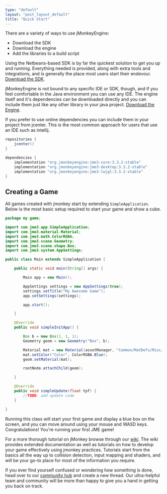 ```yaml
---
type: "default"
layout: "post_layout_default"
title: "Quick Start"
---
```


There are a variety of ways to use jMonkeyEngine:

* Download the SDK
* Download the engine
* Add the libraries to a build script

Using the Netbeans-based SDK is by far the quickest solution to get you up and running. Everything needed is provided, along with extra tools and integrations, and is generally the place most users start their endevour.
[Download the SDK](https://github.com/jMonkeyEngine/sdk/releases).

jMonkeyEngine is not bound to any specific IDE or SDK, though, and if you feel comfortable in the Java environment you can use any IDE. The engine itself and it's dependencies can be downloaded directly and you can include them just like any other library in your java project.
[Download the Engine](https://github.com/jMonkeyEngine/jmonkeyengine/releases).

If you prefer to use online dependencies you can include them in your project from jcenter. This is the most common approach for users that use an IDE such as intellij.

```groovy
repositories {
    jcenter()
}

dependencies {
    implementation "org.jmonkeyengine:jme3-core:3.3.2-stable"
    implementation "org.jmonkeyengine:jme3-desktop:3.3.2-stable"
    implementation "org.jmonkeyengine:jme3-lwjgl:3.3.2-stable" 
}
```

Creating a Game
--

All games created with jmonkey start by extending `SimpleApplication`. Below is the most basic setup required to start your game and show a cube.

```java
package my.game;

import com.jme3.app.SimpleApplication;
import com.jme3.material.Material;
import com.jme3.math.ColorRGBA;
import com.jme3.scene.Geometry;
import com.jme3.scene.shape.Box;
import com.jme3.system.AppSettings;

public class Main extends SimpleApplication {

    public static void main(String[] args) {

        Main app = new Main();

        AppSettings settings = new AppSettings(true);
        settings.setTitle("My Awesome Game");
        app.setSettings(settings);

        app.start();

    }

    @Override
    public void simpleInitApp() {

        Box b = new Box(1, 1, 1);
        Geometry geom = new Geometry("Box", b);

        Material mat = new Material(assetManager, "Common/MatDefs/Misc/Unshaded.j3md");
        mat.setColor("Color", ColorRGBA.Blue);
        geom.setMaterial(mat);

        rootNode.attachChild(geom);

    }

    @Override
    public void simpleUpdate(float tpf) {
        //TODO: add update code
    }

}

```

Running this class will start your first game and display a blue box on the screen, and you can move around using your mouse and WASD keys. Congratulations! You're running your first JME game!

For a more thorough tutorial on jMonkey browse through our [wiki](https://wiki.jmonkeyengine.org). The wiki provides extended documentation as well as tutorials on how to develop your game effectively using jmonkey practices. Tutorials start from the basics all the way up to collision detection, input mapping and shaders, and will be your go-to place for most of the information you require.

If you ever find yourself confused or wondering how something is done, head over to our [community hub](https://hub.jmonkeyengine.org) and create a new thread. Our ultra-helpful team and community will be more than happy to give you a hand in getting you back on track.
